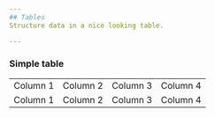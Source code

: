 ```yaml
---
## Tables
Structure data in a nice looking table.

---
```

### Simple table

<table class="table--formide table--compact">
	<tr>
		<td>Column 1</td>
		<td>Column 2</td>
		<td>Column 3</td>
		<td>Column 4</td>
	<tr>
	<tr>
		<td>Column 1</td>
		<td>Column 2</td>
		<td>Column 3</td>
		<td>Column 4</td>
	<tr>
</table>